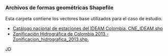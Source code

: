 ### Archivos de formas geométricas Shapefile

Esta carpeta contiene los vectores base utilizados para el caso de estudio.

* [Catálogo nacional de estaciones del IDEAM Colombia. ](http://dhime.ideam.gov.co/atencionciudadano/)[CNE_IDEAM.shp](http://bart.ideam.gov.co/cneideam/CNE_IDEAM.zip)
* [Zonificación Hidrográfica de Colombia 2013 - Zonificacion_hidrografica_2013.shp. ](http://bart.ideam.gov.co/cneideam/Capasgeo/Zonificacion_Hidrografica_2013.zip)


JD


